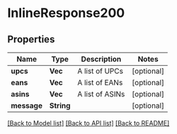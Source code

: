 # InlineResponse200

## Properties
Name | Type | Description | Notes
------------ | ------------- | ------------- | -------------
**upcs** | **Vec<String>** | A list of UPCs | [optional] 
**eans** | **Vec<String>** | A list of EANs | [optional] 
**asins** | **Vec<String>** | A list of ASINs | [optional] 
**message** | **String** |  | [optional] 

[[Back to Model list]](../README.md#documentation-for-models) [[Back to API list]](../README.md#documentation-for-api-endpoints) [[Back to README]](../README.md)


